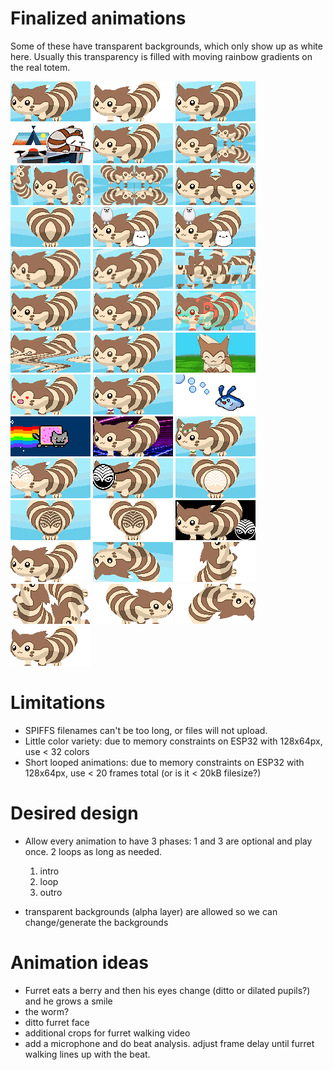 # Finalized animations
Some of these have transparent backgrounds, which only show up as white here. Usually this transparency is filled with moving rainbow gradients on the real totem.

![3rd-eye-blink](finalized/3rd-eye-blink.gif)
![8bit-double](finalized/8bit-double.gif)
![8bit-transp-eyes](finalized/8bit-transp-eyes.gif)
![abgtw](finalized/abgtw.gif)
![basic-walk](finalized/basic-walk.gif)
![crop-1](finalized/crop-1.gif)
![crop-2-truncated](finalized/crop-2-truncated.gif)
![crop-3-truncated](finalized/crop-3-truncated.gif)
![crop-4](finalized/crop-4.gif)
![crop-5](finalized/crop-5.gif)
![ff-transparent](finalized/ff-transparent.gif)
![furret-friends](finalized/furret-friends.gif)
![gitchfurret-CHONK](finalized/gitchfurret-CHONK.gif)
![gitchfurret-fractally](finalized/gitchfurret-fractally.gif)
![gitchfurret-horror](finalized/gitchfurret-horror.gif)
![gitchfurret-minor](finalized/gitchfurret-minor.gif)
![gitchfurret-oface](finalized/gitchfurret-oface.gif)
![gitchfurret-printing](finalized/gitchfurret-printing.gif)
![gitchfurret-wavy](finalized/gitchfurret-wavy.gif)
![gitchfurret2](finalized/gitchfurret2.gif)
![head-bob](finalized/head-bob.gif)
![heart-eyes](finalized/heart-eyes.gif)
![kandi-walk](finalized/kandi-walk.gif)
![mantykebubbles](finalized/mantykebubbles.gif)
![nyancat](finalized/nyancat.gif)
![outrun](finalized/outrun.gif)
![rave-furret](finalized/rave-furret.gif)
![test-shambhala-5](finalized/test-shambhala-5.gif)
![test-shambhala-6](finalized/test-shambhala-6.gif)
![test-shambhala-7](finalized/test-shambhala-7.gif)
![test-shambhala-8](finalized/test-shambhala-8.gif)
![test-shambhala-9](finalized/test-shambhala-9.gif)
![test-shambhala](finalized/test-shambhala.gif)
![transparent-walk](finalized/transparent-walk.gif)
![upside-down-walk](finalized/upside-down-walk.gif)
![walkoff-vertical-solo](finalized/walkoff-vertical-solo.gif)
![walkoff-vertical-truncated](finalized/walkoff-vertical-truncated.gif)
![walkoff-walkon-right](finalized/walkoff-walkon-right.gif)
![walkoff-walkon-upsidedown](finalized/walkoff-walkon-upsidedown.gif)
![walkoff-walkon](finalized/walkoff-walkon.gif)

# Limitations
* SPIFFS filenames can't be too long, or files will not upload.
* Little color variety: due to memory constraints on ESP32 with 128x64px, use < 32 colors
* Short looped animations: due to memory constraints on ESP32 with 128x64px, use < 20 frames total (or is it < 20kB filesize?)

# Desired design
* Allow every animation to have 3 phases: 1 and 3 are optional and play once.  2 loops as long as needed.
  1. intro
  2. loop
  3. outro
  
* transparent backgrounds (alpha layer) are allowed so we can change/generate the backgrounds

# Animation ideas

* Furret eats a berry and then his eyes change (ditto or dilated pupils?) and he grows a smile
* the worm?
* ditto furret face
* additional crops for furret walking video
* add a microphone and do beat analysis.  adjust frame delay until furret walking lines up with the beat.